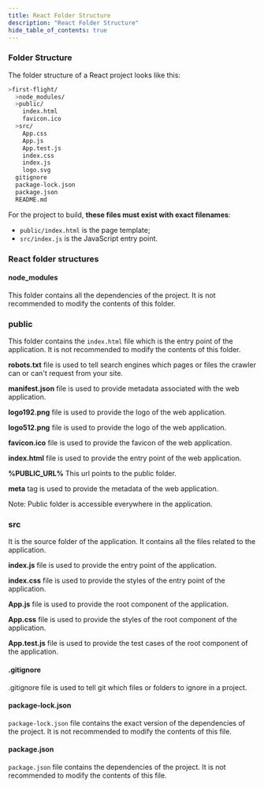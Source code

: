 ```yaml
---
title: React Folder Structure
description: "React Folder Structure"
hide_table_of_contents: true
---
```


### Folder Structure

The folder structure of a React project looks like this:

```bash
>first-flight/
  >node_modules/
  >public/
    index.html
    favicon.ico
  >src/
    App.css
    App.js
    App.test.js
    index.css
    index.js
    logo.svg
  gitignore
  package-lock.json
  package.json
  README.md
```

For the project to build, **these files must exist with exact filenames**:

- `public/index.html` is the page template;
- `src/index.js` is the JavaScript entry point.

### React folder structures

#### node_modules

This folder contains all the dependencies of the project. It is not recommended to modify the contents of this folder.

### public

This folder contains the `index.html` file which is the entry point of the application. It is not recommended to modify the contents of this folder.

**robots.txt** file is used to tell search engines which pages or files the crawler can or can't request from your site.

**manifest.json** file is used to provide metadata associated with the web application.

**logo192.png** file is used to provide the logo of the web application.

**logo512.png** file is used to provide the logo of the web application.

**favicon.ico** file is used to provide the favicon of the web application.

**index.html** file is used to provide the entry point of the web application.

**%PUBLIC_URL%** This url points to the public folder.

**meta** tag is used to provide the metadata of the web application.

Note: Public folder is accessible everywhere in the application.

### src

It is the source folder of the application. It contains all the files related to the application.

**index.js** file is used to provide the entry point of the application.

**index.css** file is used to provide the styles of the entry point of the application.

**App.js** file is used to provide the root component of the application.

**App.css** file is used to provide the styles of the root component of the application.

**App.test.js** file is used to provide the test cases of the root component of the application.

#### .gitignore

.gitignore file is used to tell git which files or folders to ignore in a project.

#### package-lock.json

`package-lock.json` file contains the exact version of the dependencies of the project. It is not recommended to modify the contents of this file.

#### package.json

`package.json` file contains the dependencies of the project. It is not recommended to modify the contents of this file.
